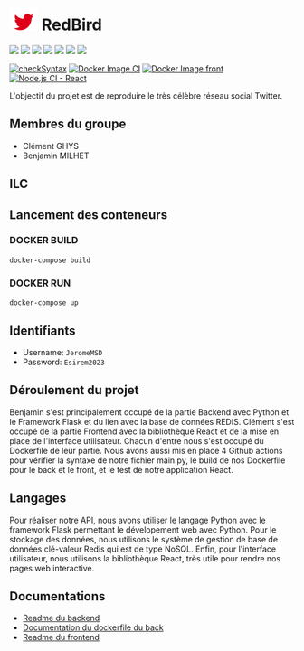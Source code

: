 #  <img src="https://github.com/benjamin-milhet/RedBird/blob/main/images/logo-redbird.png" height="40" width="50" /> RedBird

<img src="https://img.shields.io/badge/Python-FFD43B?style=for-the-badge&logo=python&logoColor=blue" /> <img src="https://img.shields.io/badge/redis-%23DD0031.svg?&style=for-the-badge&logo=redis&logoColor=white" /> <img src="https://img.shields.io/badge/TypeScript-007ACC?style=for-the-badge&logo=typescript&logoColor=white" /> <img src="https://img.shields.io/badge/React-20232A?style=for-the-badge&logo=react&logoColor=61DAFB" /> <img src="https://img.shields.io/badge/Docker-2CA5E0?style=for-the-badge&logo=docker&logoColor=white" /> <img src="https://img.shields.io/badge/GitHub_Actions-2088FF?style=for-the-badge&logo=github-actions&logoColor=white" /> <img src="https://img.shields.io/badge/GitHub-100000?style=for-the-badge&logo=github&logoColor=white" />


[![checkSyntax](https://github.com/benjamin-milhet/RedBird/actions/workflows/CheckSyntax.yml/badge.svg)](https://github.com/benjamin-milhet/4A_ILC_GHYS_MILHET_CLOUD_COMPUTING/actions/workflows/CheckSyntax.yml)
[![Docker Image CI](https://github.com/benjamin-milhet/RedBird/actions/workflows/docker-image.yml/badge.svg)](https://github.com/benjamin-milhet/4A_ILC_GHYS_MILHET_CLOUD_COMPUTING/actions/workflows/docker-image.yml)
[![Docker Image front](https://github.com/benjamin-milhet/RedBird/actions/workflows/docker-image-front.yml/badge.svg)](https://github.com/benjamin-milhet/4A_ILC_GHYS_MILHET_CLOUD_COMPUTING/actions/workflows/docker-image-front.yml)
[![Node.js CI - React](https://github.com/benjamin-milhet/RedBird/actions/workflows/node.js.yml/badge.svg)](https://github.com/benjamin-milhet/4A_ILC_GHYS_MILHET_CLOUD_COMPUTING/actions/workflows/node.js.yml)


L'objectif du projet est de reproduire le très célèbre réseau social Twitter.


## Membres du groupe
 - Clément GHYS
 - Benjamin MILHET
 
## ILC

## Lancement des conteneurs

### DOCKER BUILD 
```
docker-compose build
```

### DOCKER RUN
```
docker-compose up
```

## Identifiants

- Username: ```JeromeMSD```
- Password: ```Esirem2023```

## Déroulement du projet
Benjamin s'est principalement occupé de la partie Backend avec Python et le Framework Flask et du lien avec la base de données REDIS. Clément s'est occupé de la partie Frontend avec la bibliothèque React et de la mise en place de l'interface utilisateur. Chacun d'entre nous s'est occupé du Dockerfile de leur partie. Nous avons aussi mis en place 4 Github actions pour vérifier la syntaxe de notre fichier main.py, le build de nos Dockerfile pour le back et le front, et le test de notre application React.

## Langages
Pour réaliser notre API, nous avons utiliser le langage Python avec le framework Flask permettant le dévelopement web avec Python. Pour le stockage des données, nous utilisons le système de gestion de base de données clé-valeur Redis qui est de type NoSQL. Enfin, pour l'interface utilisateur, nous utilisons la bibliothèque React, très utile pour rendre nos pages web interactive.


## Documentations

 - [Readme du backend](https://github.com/benjamin-milhet/RedBird/blob/main/back/README.md)
 - [Documentation du dockerfile du back](https://github.com/benjamin-milhet/RedBird/blob/main/back/Readme-Dockerfile.md)
 - [Readme du frontend](https://github.com/benjamin-milhet/RedBird/blob/main/front/README.md)
